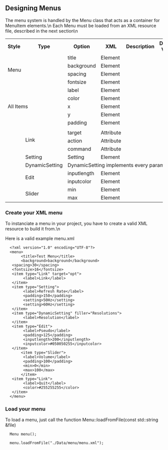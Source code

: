 ## Designing Menus ##

The menu system is handled by the Menu class that acts as a container for MenuItem elements.\n
Each Menu must be loaded from an XML resource file, described in the next section\n

<table>
  <tr>
    <th>Style</th><th>Type</th><th>Option</th><th>XML</th><th>Description</th><th>Default Value</th><th>Accepted Value</th>
  </tr>
  <tr>
    <td colspan="2" rowspan="4">Menu</td>
    <td>title</td><td>Element</td><td></td><td></td><td></td><td></td>
  </tr>
  <tr><td>background</td><td>Element</td><td></td><td></td><td></td><td></td></tr>
  <tr><td>spacing</td><td>Element</td><td></td><td></td><td></td><td></td></tr>
  <tr><td>fontsize</td><td>Element</td><td></td><td></td><td></td><td></td></tr>
  <tr>
    <td colspan="2" rowspan="5">All Items</td>
    <td>label</td><td>Element</td><td></td><td></td><td></td><td></td>
  </tr>
  <tr><td>color</td><td>Element</td><td></td><td></td><td></td><td></td></tr>
  <tr><td>x</td><td>Element</td><td></td><td></td><td></td><td></td></tr>
  <tr><td>y</td><td>Element</td><td></td><td></td><td></td><td></td></tr>
  <tr><td>padding</td><td>Element</td><td></td><td></td><td></td><td></td></tr>
  <tr>
    <td rowspan="4"></td><td rowspan="4">Link</td>
    <td></td><td></td><td></td><td></td><td></td><td></td>
  </tr>
  <tr><td>target</td><td>Attribute</td><td></td><td></td><td></td><td></td></tr>
  <tr><td>action</td><td>Attribute</td><td></td><td></td><td></td><td></td></tr>
  <tr><td>command</td><td>Attribute</td><td></td><td></td><td></td><td></td></tr>
  <tr>
    <td rowspan="1"></td><td rowspan="1">Setting</td>
    <td>Setting</td><td>Element</td><td></td><td></td><td></td><td></td>
  </tr>
  <tr>
    <td rowspan="1"></td><td rowspan="1">DynamicSetting</td>
    <td colspan="6"> DynamicSetting implements every parameter of Setting.</td>
  </tr>
  <tr>
    <td rowspan="2"></td><td rowspan="2">Edit</td>
    <td>inputlength</td><td>Element</td><td></td><td></td><td></td><td></td>
  </tr>
  <tr><td>inputcolor</td><td>Element</td><td></td><td></td><td></td><td></td></tr>
  <tr>
    <td rowspan="2"></td><td rowspan="2">Slider</td>
    <td>min</td><td>Element</td><td></td><td></td><td></td><td></td>
  </tr>
  <tr><td>max</td><td>Element</td><td></td><td></td><td></td><td></td></tr>
</table>

### Create your XML menu

To instanciate a menu in your project, you have to create a valid XML resource to build it from.\n

Here is a valid example menu.xml

      <?xml version="1.0" encoding="UTF-8"?>
      <menu>
           <title>Test Menu</title>
           <background>background</background>
	   <spacing>30</spacing>
	   <fontsize>16</fontsize>
	   <item type="Link" target="opt">
	        <label>Link</label>
	   </item>
	   <item type="Setting">
	        <label>Refresh Rate</label>
	        <padding>150</padding>
	        <setting>50Hz</setting>
	        <setting>60Hz</setting>
	   </item>
	   <item type="DynamicSetting" filler="Resolutions">
	        <label>Resolution</label>
	   </item>
	   <item type="Edit">
	        <label>Pseudo</label>
	        <padding>125</padding>
	        <inputlength>200</inputlength>
	        <inputcolor>#050050255</inputcolor>
	   </item>
     	   <item type="Slider">
     	   	<label>Volume</label>
      		<padding>100</padding>
      		<min>0</min>
      		<max>100</max>
      	   </item>
	   <item type="Link">
	        <label>Quit</label>
	        <color>#255255255</color>
	   </item>
      </menu>

### Load your menu

To load a menu, just call the function Menu::loadFromFile(const std::string &file)

      Menu menu();

      menu.loadFromFile("./Data/menu/menu.xml");
